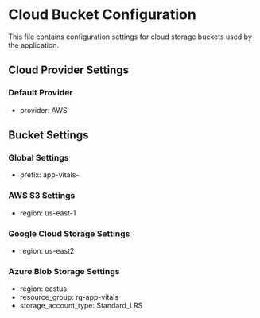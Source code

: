 
# Cloud Bucket Configuration

This file contains configuration settings for cloud storage buckets used by the application.

## Cloud Provider Settings

### Default Provider
- provider: AWS

## Bucket Settings

### Global Settings
- prefix: app-vitals-

### AWS S3 Settings
- region: us-east-1

### Google Cloud Storage Settings
- region: us-east2

### Azure Blob Storage Settings
- region: eastus
- resource_group: rg-app-vitals
- storage_account_type: Standard_LRS